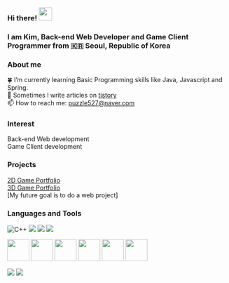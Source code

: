### Hi there! <img src="https://raw.githubusercontent.com/MartinHeinz/MartinHeinz/master/wave.gif" width="30px">
### I am Kim, Back-end Web Developer and Game Client Programmer from :kr: Seoul, Republic of Korea

### About me

:four_leaf_clover: I’m currently learning Basic Programming skills like Java, Javascript and Spring.<br/>
:pencil: Sometimes I write articles on [tistory](https://etudier-cording.tistory.com/) <br/> <!-- Add a links-->
📫 How to reach me: puzzle527@naver.com <br/>

### Interest
Back-end Web development <br/>
Game Client development <br/>

### Projects
[2D Game Portfolio](https://www.youtube.com/watch?v=BvCTkkAV0ow) <br/>
[3D Game Portfolio](https://www.youtube.com/watch?v=DEmAV8VxxUQ) <br/>
[My future goal is to do a web project]

### Languages and Tools

<p>
<img alt="C++" src="https://img.shields.io/badge/C%2B%2B-00599C?style=flat-square&logo=c%2B%2B&logoColor=white" />
<img src="https://img.shields.io/badge/Java-ED8B00?style=flat-squarelogo=java&logoColor=white"/> 
<img src="https://img.shields.io/badge/JavaScript-323330?style=flat-square&logo=javascript&logoColor=F7DF1E" />
<img src="https://img.shields.io/badge/Python-3766AB?style=flat-square&logo=Python&logoColor=white"/> 
</p>

<p>
<img src="https://cdn.jsdelivr.net/gh/devicons/devicon/icons/cplusplus/cplusplus-line.svg" width="50" height="50"/>
<img src="https://cdn.jsdelivr.net/gh/devicons/devicon/icons/visualstudio/visualstudio-plain.svg" width="50" height="50"/>
<img src="https://cdn.jsdelivr.net/gh/devicons/devicon/icons/unrealengine/unrealengine-original.svg" width="50" height="50"/>
<img src="https://cdn.jsdelivr.net/gh/devicons/devicon/icons/javascript/javascript-original.svg" width="50" height="50"/>
<img src="https://cdn.jsdelivr.net/gh/devicons/devicon/icons/java/java-original-wordmark.svg" width="50" height="50"/>
<img src="https://cdn.jsdelivr.net/gh/devicons/devicon/icons/vscode/vscode-original-wordmark.svg" width="50" height="50"/>
</p>

<!-- status bar -->
  <img src="https://github-readme-stats.vercel.app/api?username=puzzle527&layout=compact&show_icons=true&theme=vue&hide_border=true" />
  <img src="https://github-readme-stats.vercel.app/api/top-langs/?username=puzzle527&layout=compact&theme=vue&hide_border=true" />
